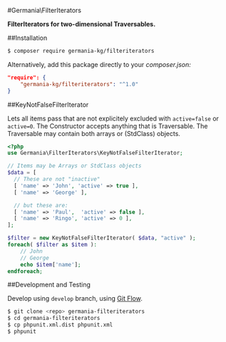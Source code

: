 #Germania\FilterIterators

**FilterIterators for two-dimensional Traversables.**



##Installation

```bash
$ composer require germania-kg/filteriterators
```

Alternatively, add this package directly to your *composer.json:*

```json
"require": {
    "germania-kg/filteriterators": "^1.0"
}
```
##KeyNotFalseFilterIterator

Lets all items pass that are not explicitely excluded with `active=false` or `active=0`. 
The Constructor accepts anything that is Traversable. 
The Traversable may contain both arrays or (StdClass) objects.

```php
<?php
use Germania\FilterIterators\KeyNotFalseFilterIterator;

// Items may be Arrays or StdClass objects
$data = [
  // These are not "inactive"
  [ 'name' => 'John', 'active' => true ],
  [ 'name' => 'George' ],

  // but these are:
  [ 'name' => 'Paul',  'active' => false ],
  [ 'name' => 'Ringo', 'active' => 0 ],
];

$filter = new KeyNotFalseFilterIterator( $data, "active" );
foreach( $filter as $item ):
	// John
	// George
	echo $item['name'];
endforeach;
```

##Development and Testing

Develop using `develop` branch, using [Git Flow](https://github.com/nvie/gitflow). 

```bash
$ git clone <repo> germania-filteriterators
$ cd germania-filteriterators
$ cp phpunit.xml.dist phpunit.xml
$ phpunit
```
